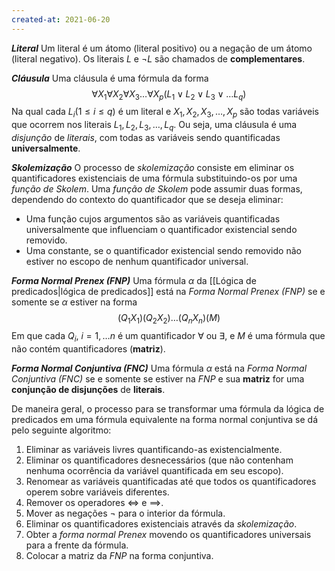```yaml
---
created-at: 2021-06-20
---
```

***Literal***
Um literal é um átomo (literal positivo) ou a negação de um átomo (literal negativo). Os literais $L$ e $\neg L$ são chamados de **complementares**.

***Cláusula***
Uma cláusula é uma fórmula da forma
$$
  \forall X_1 \forall X_2 \forall X_3 \dots \forall X_p(L_1 \lor L_2 \lor L_3 \lor \dots L_q)
$$
Na qual cada $L_i (1 \leq i \leq q)$ é um literal e $X_1, X_2, X_3, \dots, X_p$ são todas variáveis que ocorrem nos literais $L_1, L_2, L_3, \dots, L_q$.
Ou seja, uma cláusula é uma *disjunção* de *literais*, com todas as variáveis sendo quantificadas **universalmente**.

***Skolemização***
O processo de *skolemização* consiste em eliminar os quantificadores existenciais de uma fórmula substituindo-os por uma *função de Skolem*. Uma *função de Skolem* pode assumir duas formas, dependendo do contexto do quantificador que se deseja eliminar:
- Uma função cujos argumentos são as variáveis quantificadas universalmente que influenciam o quantificador existencial sendo removido.
- Uma constante, se o quantificador existencial sendo removido não estiver no escopo de nenhum quantificador universal.

***Forma Normal Prenex (FNP)***
Uma fórmula $\alpha$ da [[Lógica de predicados|lógica de predicados]] está na *Forma Normal Prenex (FNP)* se e somente se $\alpha$ estiver na forma
$$
  (Q_1X_1)(Q_2X_2)\dots(Q_nX_n)(M)
$$
Em que cada $Q_i$, $i = 1,\dots n$ é um quantificador $\forall$ ou $\exists$, e $M$ é uma fórmula que não contém quantificadores (**matriz**).

***Forma Normal Conjuntiva (FNC)***
Uma fórmula $\alpha$ está na *Forma Normal Conjuntiva (FNC)* se e somente se estiver na *FNP* e sua **matriz** for uma **conjunção de disjunções** de **literais**.

De maneira geral, o processo para se transformar uma fórmula da lógica de predicados em uma fórmula equivalente na forma normal conjuntiva se dá pelo seguinte algoritmo:

1. Eliminar as variáveis livres quantificando-as existencialmente.
2. Eliminar os quantificadores desnecessários (que não contenham nenhuma ocorrência da variável quantificada em seu escopo).
3. Renomear as variáveis quantificadas até que todos os quantificadores operem sobre variáveis diferentes.
4. Remover os operadores $\iff$ e $\implies$.
5. Mover as negações $\neg$ para o interior da fórmula.
6. Eliminar os quantificadores existenciais através da *skolemização*.
7. Obter a *forma normal Prenex* movendo os quantificadores universais para a frente da fórmula.
8. Colocar a matriz da *FNP* na forma conjuntiva.